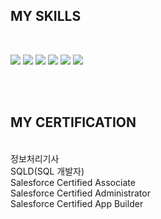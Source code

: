 <h2>MY SKILLS</h2><br>
<p>
<img src="https://img.shields.io/badge/JAVA-007396?style=flat-square&logo=java&logoColor=white">
<img src="https://img.shields.io/badge/Spring-6DB33F?style=flat-square&logo=Spring&logoColor=white">
<img src="https://img.shields.io/badge/JavaScript-F7DF1E?style=flat-square&logo=JavaScript&logoColor=white">
<img src="https://img.shields.io/badge/MariaDB-003545?style=flat-square&logo=MariaDB&logoColor=white">
<img src="https://img.shields.io/badge/Oracle-F80000?style=flat-square&logo=Oracle&logoColor=white">
<img src="https://img.shields.io/badge/Salesforce-00A1E0?style=flat-square&logo=Salesforce&logoColor=white">
</p>
<br>
<br>
<h2>MY CERTIFICATION</h2><br>
정보처리기사<br>
SQLD(SQL 개발자)<br>
Salesforce Certified Associate<br>
Salesforce Certified Administrator<br>
Salesforce Certified App Builder<br>
